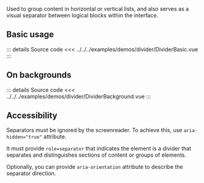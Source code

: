 Used to group content in horizontal or vertical lists,
and also serves as a visual separator between logical blocks within the interface.

## Basic usage

<DividerBasic />

::: details Source code
<<< ../../../examples/demos/divider/DividerBasic.vue
:::

[//]: # '## Colors'
[//]: #
[//]: # 'You can use `color` property to highlight the divider with a specific color.'
[//]: #
[//]: # '<DividerColors />'

## On backgrounds

<DividerBackground />

::: details Source code
<<< ../../../examples/demos/divider/DividerBackground.vue
:::

## Accessibility

Separators must be ignored by the screenreader.
To achieve this, use `aria-hidden="true"` attribute.

It must provide `role=separator` that indicates the element is a divider that
separates and distinguishes sections of content or groups of elements.

Optionally, you can provide `aria-orientation` attribute to describe the separator direction.
